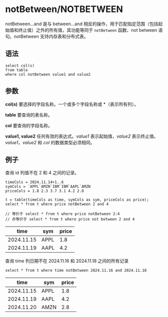 # notBetween/NOTBETWEEN

notBetween...and 是与 between…and 相反的操作，用于匹配指定范围（包括起始值和终止值）之外的所有值，其功能等同于
`notBetween` 函数、not between 语句。notBetween 支持内存表和分布式表。

## 语法

```
select col(s)
from table
where col notBetween value1 and value2
```

## 参数

**col(s)** 要选择的字段名称。一个或多个字段名称或 \*（表示所有列）。

**table** 要查询的表名称。

**col** 要查询的字段名称。

**value1, value2** 任何有效的表达式。*value1* 表示起始值，*value2*
表示终止值。*value1*，*value2* 和 *col* 的数据类型必须相同。

## 例子

查询 id 列值不在 2 和 4 之间的记录。

```
timeCols = 2024.11.14+1..6
symCols = `APPL`AMZN`IBM`IBM`AAPL`AMZN
priceCols = 1.8 2.3 3.7 3.1 4.2 2.8

t = table(timeCols as time, symCols as sym, priceCols as price);
select * from t where price notBetween 2 and 4

// 等价于 select * from t where price notBetween 2:4
// 亦等价于 select * from t where price not between 2 and 4
```

| time | sym | price |
| --- | --- | --- |
| 2024.11.15 | APPL | 1.8 |
| 2024.11.19 | AAPL | 4.2 |

查询 time 列日期不在 2024.11.16 和 2024.11.18 之间的所有记录

```
select * from t where time notBetween 2024.11.16 and 2024.11.18
```

| time | sym | price |
| --- | --- | --- |
| 2024.11.15 | APPL | 1.8 |
| 2024.11.19 | AAPL | 4.2 |
| 2024.11.20 | AMZN | 2.8 |

